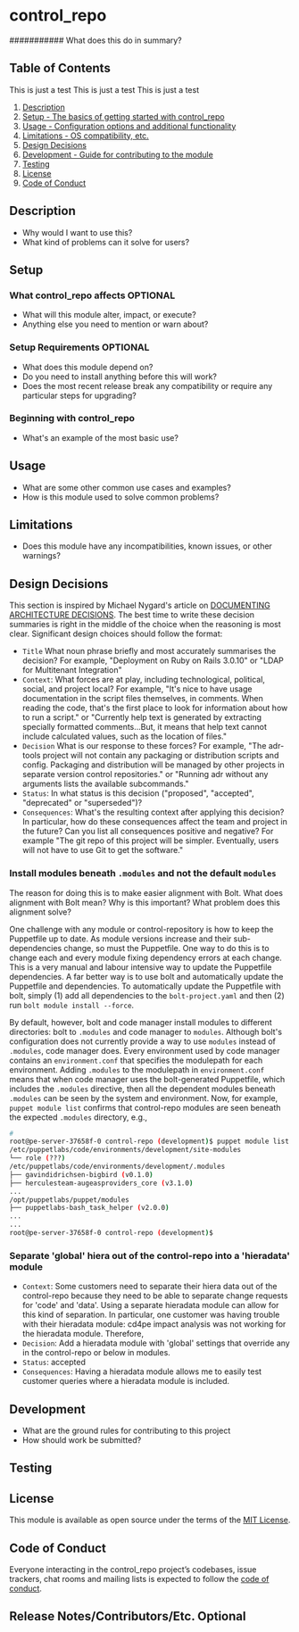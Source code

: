 # control_repo
###########
What does this do in summary?

## Table of Contents
This is just a test 
This is just a test 
This is just a test 
1. [Description](#description)
1. [Setup - The basics of getting started with control_repo](#setup)
1. [Usage - Configuration options and additional functionality](#usage)
1. [Limitations - OS compatibility, etc.](#limitations)
1. [Design Decisions](#design-decisions)
1. [Development - Guide for contributing to the module](#development)
1. [Testing](#testing)
1. [License](#license)
1. [Code of Conduct](#code-of-conduct)

## Description

* Why would I want to use this?
* What kind of problems can it solve for users?

## Setup

### What control_repo affects **OPTIONAL**

* What will this module alter, impact, or execute?
* Anything else you need to mention or warn about?

### Setup Requirements **OPTIONAL**

* What does this module depend on?  
* Do you need to install anything before this will work?
* Does the most recent release break any compatibility or require any particular steps
for upgrading?

### Beginning with control_repo

* What's an example of the most basic use?

## Usage

* What are some other common use cases and examples?
* How is this module used to solve common problems? 

## Limitations

* Does this module have any incompatibilities, known issues, or other
warnings?

## Design Decisions

This section is inspired by Michael Nygard's article on [DOCUMENTING ARCHITECTURE DECISIONS](https://cognitect.com/blog/2011/11/15/documenting-architecture-decisions).  The best time to write these decision summaries is right in the middle of the choice when the reasoning is most clear.  Significant design choices should follow the format:

* ``Title`` What noun phrase briefly and most accurately summarises the decision?  For example, "Deployment on Ruby on Rails 3.0.10" or "LDAP for Multitenant Integration"
* ``Context``:  What forces are at play, including technological, political, social, and project local? For example, "It's nice to have usage documentation in the script files themselves, in comments. When reading the code, that's the first place to look for information about how to run a script." or "Currently help text is generated by extracting specially formatted comments...But, it means that help text cannot include calculated values, such as the location of files."
* ``Decision`` What is our response to these forces?  For example, "The adr-tools project will not contain any packaging or distribution scripts and config.  Packaging and distribution will be managed by other projects in separate version control repositories." or "Running adr without any arguments lists the available subcommands."
* ``Status``: In what status is this decision ("proposed", "accepted", "deprecated" or "superseded")?
* ``Consequences``:  What's the resulting context after applying this decision?  In particular, how do these consequences affect the team and project in the future?  Can you list all consequences positive and negative?  For example "The git repo of this project will be simpler.  Eventually, users will not have to use Git to get the software."

### Install modules beneath ``.modules`` and not the default ``modules``

The reason for doing this is to make easier alignment with Bolt.  What does alignment with Bolt mean?  Why is this important? What problem does this alignment solve?

One challenge with any module or control-repository is how to keep the Puppetfile up to date.  As module versions increase and their sub-dependencies change, so must the Puppetfile.  One way to do this is to change each and every module fixing dependency errors at each change.  This is a very manual and labour intensive way to update the Puppetfile dependencies.  A far better way is to use bolt and automatically update the Puppetfile and dependencies.  To automatically update the Puppetfile with bolt, simply (1) add all dependencies to the ``bolt-project.yaml`` and then (2) run ``bolt module install --force``.

By default, however, bolt and code manager install modules to different directories: bolt to ``.modules`` and code manager to ``modules``.  Although bolt's configuration does not currently provide a way to use ``modules`` instead of ``.modules``, code manager does.  Every environment used by code manager contains an ``environment.conf`` that specifies the modulepath for each environment.  Adding ``.modules`` to the modulepath in ``environment.conf`` means that when code manager uses the bolt-generated Puppetfile, which includes the ``.modules`` directive, then all the dependent modules beneath ``.modules`` can be seen by the system and environment.  Now, for example, ``puppet module list`` confirms that control-repo modules are seen beneath the expected ``.modules`` directory, e.g.,

```bash
# 
root@pe-server-37658f-0 control-repo (development)$ puppet module list --environment development
/etc/puppetlabs/code/environments/development/site-modules
└── role (???)
/etc/puppetlabs/code/environments/development/.modules
├── gavindidrichsen-bigbird (v0.1.0)
├── herculesteam-augeasproviders_core (v3.1.0)
...
/opt/puppetlabs/puppet/modules
├── puppetlabs-bash_task_helper (v2.0.0)
...
...
root@pe-server-37658f-0 control-repo (development)$ 
```

### Separate 'global' hiera out of the control-repo into a 'hieradata' module

* ``Context``:  Some customers need to separate their hiera data out of the control-repo because they need to be able to separate change requests for 'code' and 'data'.  Using a separate hieradata module can allow for this kind of separation.  In particular, one customer was having trouble with their hieradata module: cd4pe impact analysis was not working for the hieradata module.  Therefore,
* ``Decision``: Add a hieradata module with 'global' settings that override any in the control-repo or below in modules.  
* ``Status``: accepted
* ``Consequences``:  Having a hieradata module allows me to easily test customer queries where a hieradata module is included.

## Development

* What are the ground rules for contributing to this project
* How should work be submitted?

## Testing

## License

This module is available as open source under the terms of the [MIT License](https://opensource.org/licenses/MIT).

## Code of Conduct

Everyone interacting in the  control_repo project’s codebases, issue trackers, chat rooms and mailing lists is expected to follow the [code of conduct](https://github.com/[USERNAME]/control_repo/control_repo/master/CODE_OF_CONDUCT.md).

## Release Notes/Contributors/Etc. **Optional**
